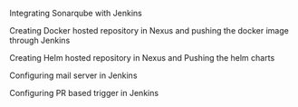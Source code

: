 Integrating Sonarqube with Jenkins 

Creating Docker hosted repository in Nexus and pushing the docker image through Jenkins

Creating Helm hosted repository in Nexus and Pushing the helm charts 

Configuring mail server in Jenkins 

Configuring PR based trigger in Jenkins 